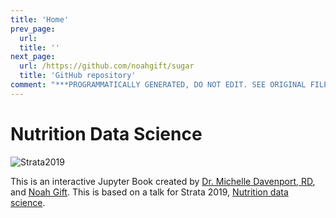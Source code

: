 ```yaml
---
title: 'Home'
prev_page:
  url: 
  title: ''
next_page:
  url: /https://github.com/noahgift/sugar
  title: 'GitHub repository'
comment: "***PROGRAMMATICALLY GENERATED, DO NOT EDIT. SEE ORIGINAL FILES IN /content***"
---
```

# Nutrition Data Science

![Strata2019](https://noahgift.com/img/strataconf_svg_logo.svg)

This is an interactive Jupyter Book created by <a href="http://www.drmichelledavenport.com/">Dr. Michelle Davenport, RD</a>, and <a href="https://noahgift.com/">Noah Gift</a>.
This is based on a talk for Strata 2019, <a href="https://conferences.oreilly.com/strata/strata-ca/public/schedule/detail/72551">Nutrition data science</a>.

